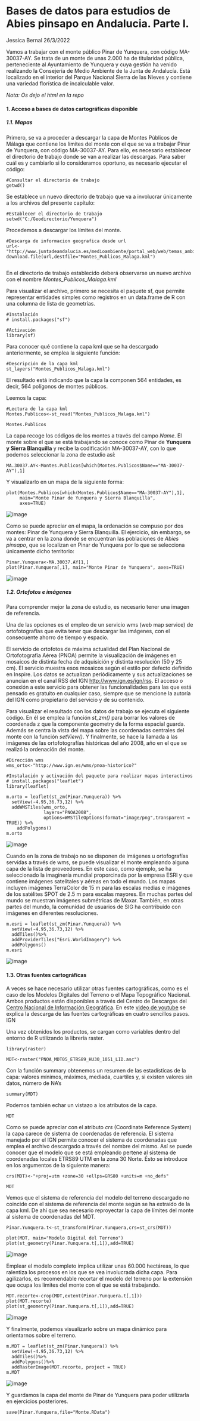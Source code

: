 # Bases de datos para estudios de Abies pinsapo en Andalucia. Parte I.

Jessica Bernal
26/3/2022


Vamos a trabajar con el monte público Pinar de Yunquera, con código MA-30037-AY. Se trata de un monte de unas 2.000 ha de titularidad pública, perteneciente al Ayuntamiento de Yunquera y cuya gestión ha venido realizando la Consejería de Medio Ambiente de la Junta de Andalucía. Está localizado en el interior del Parque Nacional Sierra de las Nieves y contiene una variedad florística de incalculable valor.

*Nota: Os dejo el html en la repo*

#### 1. Acceso a bases de datos cartográficas disponible
##### 1.1. Mapas

Primero, se va a proceder a descargar la capa de Montes Públicos de Málaga que contiene los límites del monte con el que se va a trabajar Pinar de Yunquera, con código MA-30037-AY. Para ello, es necesario establecer el directorio de trabajo donde se van a realizar las descargas. Para saber cuál es y cambiarlo si lo consideramos oportuno, es necesario ejecutar el código:


```{r}
#Consultar el directorio de trabajo
getwd()
```

Se establece un nuevo directorio de trabajo que va a involucrar únicamente a los archivos del presente capítulo:
```{r}
#Establecer el directorio de trabajo
setwd("C:/Geodirectorio/Yunquera")
```


Procedemos a descargar los límites del monte.

```{r}
#Descarga de informacion geografica desde url
url<-"http://www.juntadeandalucia.es/medioambiente/portal_web/web/temas_ambientales/montes/gestion_forestal_sostenible/static_files/catmalaga.kml"
download.file(url,destfile="Montes_Publicos_Malaga.kml")


```
En el directorio de trabajo establecido deberá observarse un nuevo archivo con el nombre *Montes_Publicos_Malaga.kml*

Para visualizar el archivo, primero se necesita el paquete sf, que permite representar entidades simples como registros en un data.frame de R con una columna de lista de geometrías.

```{r}
#Instalación 
# install.packages("sf")

#Activación
library(sf)
```

Para conocer qué contiene la capa kml que se ha descargado anteriormente, se emplea la siguiente función:

```{r}
#Descripción de la capa kml
st_layers("Montes_Publicos_Malaga.kml")
```



El resultado está indicando que la capa la componen 564 entidades, es decir, 564 polígonos de montes públicos.

Leemos la capa:

```{r}
#Lectura de la capa kml
Montes.Publicos<-st_read("Montes_Publicos_Malaga.kml")
```


```{r}
Montes.Publicos
```


La capa recoge los códigos de los montes a través del campo *Name*. El monte sobre el que se está trabajando se conoce como Pinar de **Yunquera y Sierra Blanquilla** y recibe la codificación MA-30037-AY, con lo que podemos seleccionar la zona de estudio así:
```{r}
MA.30037.AY<-Montes.Publicos[which(Montes.Publicos$Name=="MA-30037-AY"),1]
```


Y visualizarlo en un mapa de la siguiente forma:

```{r}
plot(Montes.Publicos[which(Montes.Publicos$Name=="MA-30037-AY"),1],
     main="Monte Pinar de Yunquera y Sierra Blanquilla",
     axes=TRUE)
```
![image](https://user-images.githubusercontent.com/100314590/160256117-c3f1b48e-a843-4059-aba8-e051375e0109.png)


Como se puede apreciar en el mapa, la ordenación se compuso por dos montes: Pinar de Yunquera y Sierra Blanquilla. El ejercicio, sin embargo, se va a centrar en la zona donde se encuentran las poblaciones de *Abies pinsapo*, que se localizan en Pinar de Yunquera por lo que se selecciona únicamente dicho territorio:
```{r}
Pinar.Yunquera<-MA.30037.AY[1,]
plot(Pinar.Yunquera[,1], main="Monte Pinar de Yunquera", axes=TRUE)
```
![image](https://user-images.githubusercontent.com/100314590/160256125-12494705-27ff-4498-b0e5-9064cfa5d57e.png)


##### 1.2. Ortofotos e imágenes
Para comprender mejor la zona de estudio, es necesario tener una imagen de referencia.

Una de las opciones es el empleo de un servicio wms (web map service) de ortofotografías que evita tener que descargar las imágenes, con el consecuente ahorro de tiempo y espacio.

El servicio de ortofotos de máxima actualidad del Plan Nacional de Ortofotografía Aérea (PNOA) permite la visualización de imágenes en mosaicos de distinta fecha de adquisición y distinta resolución (50 y 25 cm). El servicio muestra esos mosaicos según el estilo por defecto definido en Inspire. Los datos se actualizan periódicamente y sus actualizaciones se anuncian en el canal RSS del IGN http://www.ign.es/ign/rss. El acceso o conexión a este servicio para obtener las funcionalidades para las que está pensado es gratuito en cualquier caso, siempre que se mencione la autoría del IGN como propietario del servicio y de su contenido.

Para visualizar el resultado con los datos de trabajo se ejecuta el siguiente código. En él se emplea la función *st_zm()* para borrar los valores de coordenada z que la componente geometry de la forma espacial guarda. Además se centra la vista del mapa sobre las coordenadas centrales del monte con la función *setView()*. Y finalmente, se hace la llamada a las imágenes de las ortofotografías históricas del año 2008, año en el que se realizó la ordenación del monte.

```{r}
#Dirección wms
wms_orto<-"http://www.ign.es/wms/pnoa-historico?"

#Instalación y activación del paquete para realizar mapas interactivos 
# install.packages("leaflet")
library(leaflet)

m.orto = leaflet(st_zm(Pinar.Yunquera)) %>% 
  setView(-4.95,36.73,12) %>%
  addWMSTiles(wms_orto,
              layers="PNOA2008",
              options=WMSTileOptions(format="image/png",transparent = TRUE)) %>%
    addPolygons()
m.orto 
```
![image](https://user-images.githubusercontent.com/100314590/160256164-e59260a9-947b-469c-8ed6-cb30629252ae.png)



Cuando en la zona de trabajo no se disponen de imágenes u ortofografías servidas a través de wms, se puede visualizar el monte empleando alguna capa de la lista de proveedores. En este caso, como ejemplo, se ha seleccionado la imaginería mundial proporcinada por la empresa ESRI y que contiene imágenes satelitales y aéreas en todo el mundo. Los mapas incluyen imágenes TerraColor de 15 m para las escalas medias e imágenes de los satélites SPOT de 2.5 m para escalas mayores. En muchas partes del mundo se muestran imágenes submétricas de Maxar. También, en otras partes del mundo, la comunidad de usuarios de SIG ha contribuido con imágenes en diferentes resoluciones.

```{r}
m.esri = leaflet(st_zm(Pinar.Yunquera)) %>% 
  setView(-4.95,36.73,12) %>%
  addTiles()%>% 
  addProviderTiles("Esri.WorldImagery") %>%
  addPolygons()
m.esri

```
![image](https://user-images.githubusercontent.com/100314590/160256174-12839651-f4aa-430e-8011-d25ad58aecc0.png)


#### 1.3. Otras fuentes cartográficas
A veces se hace necesario utilizar otras fuentes cartográficas, como es el caso de los Modelos Digitales del Terreno o el Mapa Topográfico Nacional. Ambos productos están disponibles a través del Centro de Descargas del [Centro Nacional de Información Geográfica](https://centrodedescargas.cnig.es/CentroDescargas/index.jsp#). En este [video de youtube](https://www.youtube.com/watch?v=2u88We_Zyzg)  se explica la descarga de las fuentes cartográficas en cuatro sencillos pasos. IGN

Una vez obtenidos los productos, se cargan como variables dentro del entorno de R utilizando la librería raster.


```{r}
library(raster)
```

```{r}
MDT<-raster("PNOA_MDT05_ETRS89_HU30_1051_LID.asc")
```

Con la función summary obtenemos un resumen de las estadísticas de la capa: valores mínimos, máximos, mediada, cuartiles y, si existen valores sin datos, número de NA’s

```{r}
summary(MDT)
```


Podemos también echar un vistazo a los atributos de la capa.

```{r}
MDT
```

Como se puede apreciar con el atributo *crs* (Coordinate Reference System) la capa carece de sistema de coordenadas de referencia. El sistema manejado por el IGN permite conocer el sistema de coordenadas que emplea el archivo descargado a través del nombre del mismo. Así se puede conocer que el modelo que se está empleando pertene al sistema de coordenadas locales ETRS89 UTM en la zona 30 Norte. Ésto se introduce en los argumentos de la siguiente manera:

```{r}
crs(MDT)<-"+proj=utm +zone=30 +ellps=GRS80 +units=m +no_defs"
```

```{r}
MDT
```


Vemos que el sistema de referencia del modelo del terreno descargado no coincide con el sistema de referencia del monte según se ha extraído de la capa kml. De ahí que sea necesario reproyectar la capa de límites del monte al sistema de coordenadas del MDT.

```{r}
Pinar.Yunquera.t<-st_transform(Pinar.Yunquera,crs=st_crs(MDT))

plot(MDT, main="Modelo Digital del Terreno")
plot(st_geometry(Pinar.Yunquera.t[,1]),add=TRUE)
```
![image](https://user-images.githubusercontent.com/100314590/160256206-415d7781-1475-4a9c-b5ff-5f6082212cba.png)

Emplear el modelo completo implica utilizar unas 60.000 hectáreas, lo que ralentiza los procesos en los que se vea involucrada dicha capa. Para agilizarlos, es recomendable recortar el modelo del terreno por la extensión que ocupa los límites del monte con el que se está trabajando.

```{r}
MDT.recorte<-crop(MDT,extent(Pinar.Yunquera.t[,1]))
plot(MDT.recorte)
plot(st_geometry(Pinar.Yunquera.t[,1]),add=TRUE)
```

![image](https://user-images.githubusercontent.com/100314590/160256214-403aff58-a56b-461b-8c33-19afc85aa840.png)

Y finalmente, podemos visualizarlo sobre un mapa dinámico para orientarnos sobre el terreno.


```{r}
m.MDT = leaflet(st_zm(Pinar.Yunquera)) %>% 
  setView(-4.95,36.73,12) %>%
  addTiles()%>% 
  addPolygons()%>%
  addRasterImage(MDT.recorte, project = TRUE)
m.MDT
```
![image](https://user-images.githubusercontent.com/100314590/160256246-504daae7-112a-4a79-93c9-5f399ff3a773.png)



Y guardamos la capa del monte de Pinar de Yunquera para poder utilizarla en ejercicios posteriores.
```{r}
save(Pinar.Yunquera,file="Monte.RData")
```


